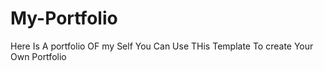 # My-Portfolio
Here Is A portfolio OF my Self 
You Can Use THis Template To create Your Own Portfolio
